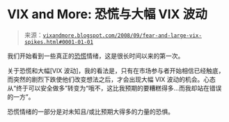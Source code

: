 <!--yml

category: 未分类

date: 2024-05-18 18:26:26

-->

# VIX and More: 恐慌与大幅 VIX 波动

> 来源：[`vixandmore.blogspot.com/2008/09/fear-and-large-vix-spikes.html#0001-01-01`](http://vixandmore.blogspot.com/2008/09/fear-and-large-vix-spikes.html#0001-01-01)

我们开始看到一些真正的[恐慌](http://vixandmore.blogspot.com/search/label/fear)情绪，这是很长时间以来的第一次。

关于恐慌和大幅[VIX 波动]，我的看法是，只有在市场参与者开始相信已经触底，而突然的剧烈下跌使他们改变想法之后，才会出现大幅 VIX 波动的机会。心态从“终于可以安全做多”转变为“哦不，这比我预期的要糟糕得多...而我却站在错误的一方”。

恐慌情绪的一部分是对未知且/或比预期大得多的力量的恐惧。
